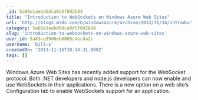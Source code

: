 ```yaml
---
_id: 5a88e1aebd6dca0d5f0d2b84
title: "Introduction to WebSockets on Windows Azure Web Sites"
url: 'http://blogs.msdn.com/b/windowsazure/archive/2013/11/14/introduction-to-websockets-on-windows-azure-web-sites.aspx'
category: 5a88e1aebd6dca0d5f0d2b84
slug: 'introduction-to-websockets-on-windows-azure-web-sites'
user_id: 5a83ce59d6eb0005c4ecda2c
username: 'bill-s'
createdOn: '2013-11-16T10:14:31.000Z'
tags: []
---
```


Windows Azure Web Sites has recently added support for the WebSocket protocol. Both .NET developers and node.js developers can now enable and use WebSockets in their applications. There is a new option on a web site’s Configuration tab to enable WebSockets support for an application.
